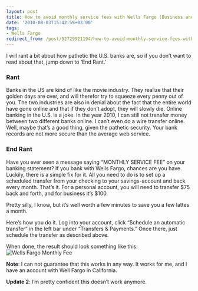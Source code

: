 ```yaml
---
layout: post
title: How to avoid monthly service fees with Wells Fargo (Business and Personal)
date: '2010-08-03T15:42:59+03:00'
tags:
- Wells Fargo
redirect_from: /post/92729921194/how-to-avoid-monthly-service-fees-with-wells-fargo-busin
---
```


I will rant a bit about how pathetic the U.S. banks are, so if you don’t want to read about that, jump down to ‘End Rant.’

### Rant

Banks in the US are kind of like the movie industry. They realize that their golden days are over, and will therefor try to squeeze every penny out of you. The two industries are also in denial about the fact that the entire world have gone online and that if they don’t adopt, they will slowly die. Online banking in the U.S. is a joke. In the year 2010, I can still not transfer money between two different banks online. I can’t even do a wire transfer online. Well, maybe that’s a good thing, given the pathetic security. Your bank records are not more secure than the average web service.

### End Rant

Have you ever seen a message saying “MONTHLY SERVICE FEE” on your banking statement? If you bank with Wells Fargo, chances are you have. Luckily, there is a simple fix for it. All you need to do is to set up a scheduled transfer from your checking to your savings-account and back every month. That’s it. For a personal account, you will need to transfer $75 back and forth, and for business it’s $100.

Pretty silly, I know, but it’s well worth a few minutes to save you a few lattes a month.

Here’s how you do it. Log into your account, click “Schedule an automatic transfer” in the left bar under “Transfers & Payments.” Once there, just schedule the transfer as described above.

When done, the result should look something like this:\
![Wells Fargo Monthly Fee](http://viktorpetersson.com/wp-content/uploads/2010/08/wellsfargo-600x201.png "Wells Fargo Monthly Fee")

**Note**: I can not guarantee that this works in any way. It works for me, and I have an account with Well Fargo in California.

**Update 2**: I’m pretty confident this doesn’t work anymore.
